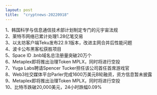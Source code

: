 ```yaml
---
layout: post
title:  "cryptnews-20220918"
---
```

1、韩国科学与信息通信技术部计划制定专门的元宇宙法规  
2、莱特币网络已累计处理1.28亿笔交易  
3、以太坊客户端Teku发布22.9.1版本，改进主网合并后性能问题  
4、波卡公布黑客松获胜项目  
5、Space ID .bnb域名总注册量突破20万个  
6、Metaplex即将推出治理Token MPLX，同时将进行空投  
7、Yuga Labs聘请Spencer Tucker担任该公司首任首席游戏官  
8、Web3社交媒体平台Parler完成1600万美元B轮融资，资方信息暂未披露  
9、Metaplex即将推出治理Token MPLX，同时将进行空投  
10、比特币跌破20,000美元，24小时跌幅0.09%  
